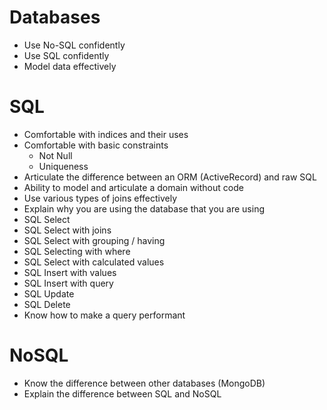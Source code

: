 # Databases
* Use No-SQL confidently
* Use SQL confidently
* Model data effectively

# SQL
* Comfortable with indices and their uses
* Comfortable with basic constraints
  * Not Null
  * Uniqueness
* Articulate the difference between an ORM (ActiveRecord) and raw SQL
* Ability to model and articulate a domain without code
* Use various types of joins effectively
* Explain why you are using the database that you are using
* SQL Select
* SQL Select with joins
* SQL Select with grouping / having
* SQL Selecting with where
* SQL Select with calculated values
* SQL Insert with values
* SQL Insert with query
* SQL Update
* SQL Delete
* Know how to make a query performant

# NoSQL
* Know the difference between other databases (MongoDB)
* Explain the difference between SQL and NoSQL
